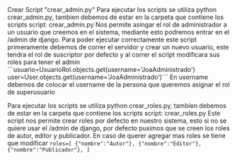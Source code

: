 <datils>
<sumary>Crear Script "crear_admin.py"</sumary>
Para ejecutar los scripts se utiliza python crear_admin.py, tambien debemos de estar en la carpeta que contiene los scripts
script: crear_admin.py
Nos permite asingar el rol de administrador a un usuario que creemos en el sistema, mediante esto
podremos entrar en el /admin de django. Para poder ejecutar correctamente este script primeramente debemos de correr el servidor y crear un nuevo usuario, este tendra el rol de suscriptor por defecto y al correr el script modificara sus roles para tener el admin
        ```usuario=UsuarioRol.objects.get(username='JoaAdministrado')
        user=User.objects.get(username='JoaAdministrado')```
En username debemos de colocar el username de la persona que queremos asignar el rol de superusuario

Para ejecutar los scripts se utiliza python crear_roles.py, tambien debemos de estar en la carpeta que contiene los scripts
script: crear_roles.py
Este script nos permite crear roles por defecto en nuestro sistema, esto si no se quiere usar el /admin de django, por defecto pusimos que se creen los roles de autor, editor y publicador.  En caso de querer agregar mas roles se tiene que modificar 
    ```roles=[
        {"nombre":"Autor"},
        {"nombre":"Editor"},
        {"nombre":"Publicador"},
    ]```